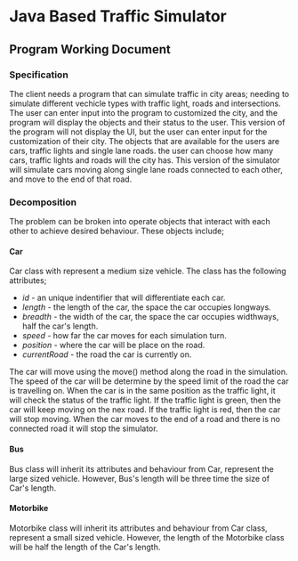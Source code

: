 # Java Based Traffic Simulator
## Program Working Document

### Specification
The client needs a program that can simulate traffic in city areas; needing to simulate different vechicle types with traffic light, roads and intersections. The user can enter input into the program to customized the city, and the program will display the objects and their status to the user. This version of the program will not display the UI, but the user can enter input for the customization of their city. The objects that are available for the users are cars, traffic lights and single lane roads. the user can choose how many cars, traffic lights and roads will the city has. This version of the simulator will simulate cars moving along single lane roads connected to each other, and move to the end of that road.

### Decomposition
The problem can be broken into operate objects that interact with each other to achieve desired behaviour.
These objects include;
#### Car
Car class with represent a medium size vehicle. The class has the following attributes;
- *id* - an unique indentifier that will differentiate each car.
- *length* - the length of the car, the space the car occupies longways.
- *breadth* - the width of the car, the space the car occupies widthways, half the car's length. 
- *speed* - how far the car moves for each simulation turn.
- *position* - where the car will be place on the road. 
- *currentRoad* - the road the car is currently on.

The car will move using the move() method along the road in the simulation. The speed of the car will be determine by the speed limit of the road the car is travelling on. When the car is in the same position as the traffic light, it will check the status of the traffic light. If the traffic light is green, then the car will keep moving on the nex road. If the traffic light is red, then the car will stop moving. When the car moves to the end of a road and there is no connected road it will stop the simulator.

#### Bus
Bus class will inherit its attributes and behaviour from Car, represent the large sized vehicle. However, Bus's length will be three time the size of Car's length.

#### Motorbike
Motorbike class will inherit its attributes and behaviour from Car class, represent a small sized vehicle. However, the length of the Motorbike class will be half the length of the Car's length.




